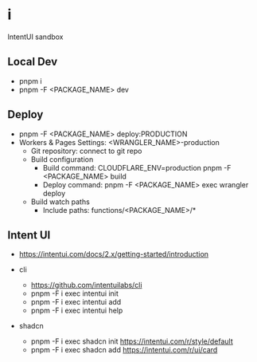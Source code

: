 # i

IntentUI sandbox

## Local Dev

- pnpm i
- pnpm -F <PACKAGE_NAME> dev

## Deploy

- pnpm -F <PACKAGE_NAME> deploy:PRODUCTION
- Workers & Pages Settings: <WRANGLER_NAME>-production
  - Git repository: connect to git repo
  - Build configuration
    - Build command: CLOUDFLARE_ENV=production pnpm -F <PACKAGE_NAME> build
    - Deploy command: pnpm -F <PACKAGE_NAME> exec wrangler deploy
  - Build watch paths
    - Include paths: functions/<PACKAGE_NAME>/\*

## Intent UI

- https://intentui.com/docs/2.x/getting-started/introduction
- cli

  - https://github.com/intentuilabs/cli
  - pnpm -F i exec intentui init
  - pnpm -F i exec intentui add
  - pnpm -F i exec intentui help

- shadcn
  - pnpm -F i exec shadcn init https://intentui.com/r/style/default
  - pnpm -F i exec shadcn add https://intentui.com/r/ui/card
